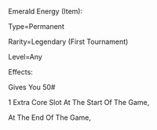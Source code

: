 Emerald Energy (Item):

Type=Permanent

Rarity=Legendary (First Tournament)

Level=Any

Effects:

Gives You 50# 

1 Extra Core Slot At The Start Of The Game,

At The End Of The Game,
